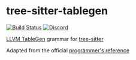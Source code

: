 # tree-sitter-tablegen

[![Build Status](https://github.com/amaanq/tree-sitter-tablegen/actions/workflows/ci.yml/badge.svg)](https://github.com/amaanq/tree-sitter-tablegen/actions/workflows/ci.yml)
[![Discord](https://img.shields.io/discord/1063097320771698699?logo=discord)](https://discord.gg/w7nTvsVJhm)

[LLVM TableGen](https://llvm.org/docs/TableGen/) grammar for [tree-sitter](https://github.com/tree-sitter/tree-sitter)

Adapted from the official [programmer's reference](https://llvm.org/docs/TableGen/ProgRef.html)
